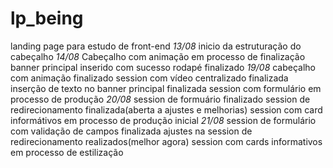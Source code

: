 # lp_being
landing page para estudo de front-end
*13/08*
inicio da estruturação do cabeçalho
*14/08*
Cabeçalho com animação em processo de finalização
banner principal inserido com sucesso 
rodapé finalizado
*19/08*
cabeçalho com animação finalizado
session com vídeo centralizado finalizada
inserção de texto no banner principal finalizada
session com formulário em processo de produção
*20/08*
session de formuário finalizado
session de redirecionamento finalizada(aberta a ajustes e melhorias)
session com card informátivos em processo de produção inicial
*21/08*
session de formulário com validação de campos finalizada
ajustes na session de redirecionamento realizados(melhor agora)
session com cards informativos em processo de estilização

